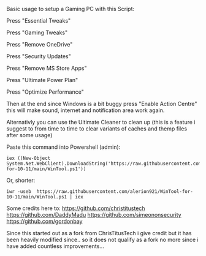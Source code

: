Basic usage to setup a Gaming PC with this Script:

Press "Essential Tweaks"

Press "Gaming Tweaks"

Press "Remove OneDrive"

Press "Security Updates"

Press "Remove MS Store Apps"

Press "Ultimate Power Plan"

Press "Optimize Performance"


Then at the end since Windows is a bit buggy press "Enable Action Centre" this will make sound, internet and notification area work again.

Alternativly you can use the Ultimate Cleaner to clean up (this is a feature i suggest to from time to time to clear variants of caches and themp files after some usage) 


Paste this command into Powershell (admin):
```
iex ((New-Object System.Net.WebClient).DownloadString('https://raw.githubusercontent.com/alerion921/WinTool-for-10-11/main/WinTool.ps1'))
```
Or, shorter:
```
iwr -useb  https://raw.githubusercontent.com/alerion921/WinTool-for-10-11/main/WinTool.ps1 | iex
```

Some credits here to:
https://github.com/christitustech
https://github.com/DaddyMadu
https://github.com/simeononsecurity
https://github.com/gordonbay


Since this started out as a fork from ChrisTitusTech i give credit but it has been heavily modified since.. so it does not qualify as a fork no more since i have added countless improvements...
